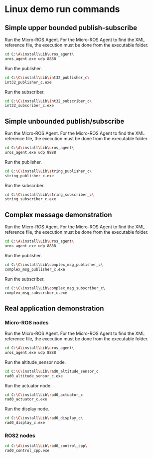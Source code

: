 ﻿
# Linux demo run commands

## Simple upper bounded publish-subscribe

Run the Micro-ROS Agent.
For the Micro-ROS Agent to find the XML reference file, the execution must be done from the executable folder.

```bash
cd C:\A\install\Lib\uros_agent\
uros_agent.exe udp 8888
```

Run the publisher.

```bash
cd C:\C\install\Lib\int32_publisher_c\
int32_publisher_c.exe
```

Run the subscriber.

```bash
cd C:\C\install\Lib\int32_subscriber_c\
int32_subscriber_c.exe
```

## Simple unbounded publish/subscribe

Run the Micro-ROS Agent.
For the Micro-ROS Agent to find the XML reference file, the execution must be done from the executable folder.

```bash
cd C:\A\install\Lib\uros_agent\
uros_agent.exe udp 8888
```

Run the publisher.

```bash
cd C:\C\install\Lib\string_publisher_c\
string_publisher_c.exe
```

Run the subscriber.

```bash
cd C:\C\install\Lib\string_subscriber_c\
string_subscriber_c.exe
```
## Complex message demonstration

Run the Micro-ROS Agent.
For the Micro-ROS Agent to find the XML reference file, the execution must be done from the executable folder.

```bash
cd C:\A\install\Lib\uros_agent\
uros_agent.exe udp 8888
```

Run the publisher.

```bash
cd C:\C\install\Lib\complex_msg_publisher_c\
complex_msg_publisher_c.exe
```

Run the subscriber.

```bash
cd C:\C\install\Lib\complex_msg_subscriber_c\
complex_msg_subscriber_c.exe
```

## Real application demonstration

### Micro-ROS nodes

Run the Micro-ROS Agent.
For the Micro-ROS Agent to find the XML reference file, the execution must be done from the executable folder.

```bash
cd C:\A\install\Lib\uros_agent\
uros_agent.exe udp 8888
```

Run the altitude_sensor node.

```bash
cd C:\C\install\Lib\rad0_altitude_sensor_c
rad0_altitude_sensor_c.exe
```

Run the actuator node.

```bash
cd C:\C\install\Lib\rad0_actuator_c
rad0_actuator_c.exe
```

Run the display node.

```bash
cd C:\C\install\Lib\rad0_display_c\
rad0_display_c.exe
```

### ROS2 nodes

```bash
cd C:\A\install\Lib\rad0_control_cpp\
rad0_control_cpp.exe
```
